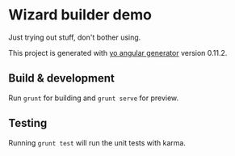 # Wizard builder demo

Just trying out stuff, don't bother using.

This project is generated with [yo angular generator](https://github.com/yeoman/generator-angular)
version 0.11.2.

## Build & development

Run `grunt` for building and `grunt serve` for preview.

## Testing

Running `grunt test` will run the unit tests with karma.

